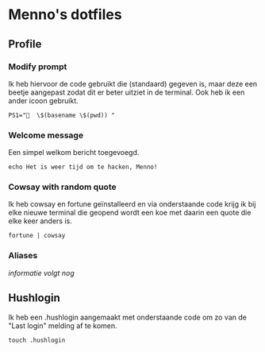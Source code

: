 # Menno's dotfiles

## Profile

### Modify prompt

Ik heb hiervoor de code gebruikt die (standaard) gegeven is, maar deze een beetje aangepast zodat dit er beter uitziet in de terminal. Ook heb ik een ander icoon gebruikt.

`PS1="🦊  \$(basename \$(pwd)) "`

### Welcome message

Een simpel welkom bericht toegevoegd.

`echo Het is weer tijd om te hacken, Menno!`

### Cowsay with random quote

Ik heb cowsay en fortune geïnstalleerd en via onderstaande code krijg ik bij elke nieuwe terminal die geopend wordt een koe met daarin een quote die elke keer anders is.

`fortune | cowsay`

### Aliases

_informatie volgt nog_

## Hushlogin

Ik heb een .hushlogin aangemaakt met onderstaande code om zo van de "Last login" melding af te komen.

`touch .hushlogin`
